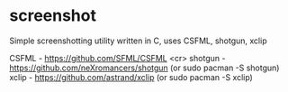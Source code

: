 # screenshot
Simple screenshotting utility written in C, uses CSFML, shotgun, xclip  

CSFML - https://github.com/SFML/CSFML \<cr>
shotgun - https://github.com/neXromancers/shotgun (or sudo pacman -S shotgun)
xclip - https://github.com/astrand/xclip (or sudo pacman -S xclip)
